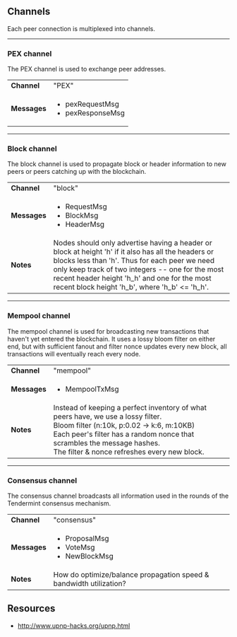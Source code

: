 ## Channels

Each peer connection is multiplexed into channels.
<hr />

### PEX channel

The PEX channel is used to exchange peer addresses.

<table>
  <tr>
    <td><b>Channel</b></td>
    <td>"PEX"</td>
  </tr>
  <tr>
    <td><b>Messages</b></td>
    <td>
      <ul>
        <li>pexRequestMsg</li>
        <li>pexResponseMsg</li>
      </ul>
    </td>
  </tr>
</table>
<hr />

### Block channel

The block channel is used to propagate block or header information to new peers or peers catching up with the blockchain.

<table>
  <tr>
    <td><b>Channel</b></td>
    <td>"block"</td>
  </tr>
  <tr>
    <td><b>Messages</b></td>
    <td>
      <ul>
        <li>RequestMsg</li>
        <li>BlockMsg</li>
        <li>HeaderMsg</li>
      </ul>
    </td>
  </tr>
  <tr>
    <td><b>Notes</b></td>
    <td>
      Nodes should only advertise having a header or block at height 'h' if it also has all the headers or blocks less than 'h'.  Thus for each peer we need only keep track of two integers -- one for the most recent header height 'h_h' and one for the most recent block height 'h_b', where 'h_b' &lt;= 'h_h'.
    </td>
  </tr>
</table>
<hr />

### Mempool channel

The mempool channel is used for broadcasting new transactions that haven't yet entered the blockchain.  It uses a lossy bloom filter on either end, but with sufficient fanout and filter nonce updates every new block, all transactions will eventually reach every node.

<table>
  <tr>
    <td><b>Channel</b></td>
    <td>"mempool"</td>
  </tr>
  <tr>
    <td><b>Messages</b></td>
    <td>
      <ul>
        <li>MempoolTxMsg</li>
      </ul>
    </td>
  </tr>
  <tr>
    <td><b>Notes</b></td>
    <td>
      Instead of keeping a perfect inventory of what peers have, we use a lossy filter.<br/>
      Bloom filter (n:10k, p:0.02 -> k:6, m:10KB)<br/>
      Each peer's filter has a random nonce that scrambles the message hashes.<br/>
      The filter & nonce refreshes every new block.<br/>
    </td>
  </tr>
</table>
<hr />

### Consensus channel

The consensus channel broadcasts all information used in the rounds of the Tendermint consensus mechanism.

<table>
  <tr>
    <td><b>Channel</b></td>
    <td>"consensus"</td>
  </tr>
  <tr>
    <td><b>Messages</b></td>
    <td>
      <ul>
        <li>ProposalMsg</li>
        <li>VoteMsg</li>
        <li>NewBlockMsg</li>
      </ul>
    </td>
  </tr>
  <tr>
    <td><b>Notes</b></td>
    <td>
      How do optimize/balance propagation speed & bandwidth utilization?
    </td>
  </tr>
</table>

## Resources

* http://www.upnp-hacks.org/upnp.html
